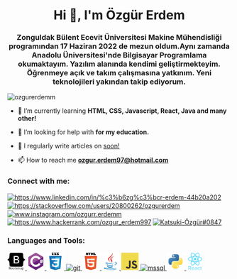 <h1 align="center">Hi 👋, I'm Özgür Erdem</h1>
<h3 align="center">Zonguldak Bülent Ecevit Üniversitesi Makine Mühendisliği programından 17 Haziran 2022 de mezun oldum.Aynı zamanda Anadolu Üniversitesi'nde Bilgisayar Programlama okumaktayım. Yazılım alanında kendimi geliştirmekteyim. Öğrenmeye açık ve takım çalışmasına yatkınım. Yeni teknolojileri yakından takip ediyorum.</h3>

<p align="left"> <img src="https://komarev.com/ghpvc/?username=ozgurerdemm&label=Profile%20views&color=0e75b6&style=flat" alt="ozgurerdemm" /> </p>

- 🌱 I’m currently learning **HTML, CSS, Javascript, React, Java and many other!**

- 🤝 I’m looking for help with **for my education.**

- 📝 I regularly write articles on [soon!](soon!)

- 📫 How to reach me **ozgur.erdem97@hotmail.com**


<h3 align="left">Connect with me:</h3>
<p align="left">
<a href="https://linkedin.com/in/https://www.linkedin.com/in/%c3%b6zg%c3%bcr-erdem-44b20a202" target="blank"><img align="center" src="https://raw.githubusercontent.com/rahuldkjain/github-profile-readme-generator/master/src/images/icons/Social/linked-in-alt.svg" alt="https://www.linkedin.com/in/%c3%b6zg%c3%bcr-erdem-44b20a202" height="30" width="40" /></a>
<a href="https://stackoverflow.com/users/https://stackoverflow.com/users/20800262/ozgurerdem" target="blank"><img align="center" src="https://raw.githubusercontent.com/rahuldkjain/github-profile-readme-generator/master/src/images/icons/Social/stack-overflow.svg" alt="https://stackoverflow.com/users/20800262/ozgurerdem" height="30" width="40" /></a>
<a href="https://instagram.com/www.instagram.com/ozgurr.erdemm" target="blank"><img align="center" src="https://raw.githubusercontent.com/rahuldkjain/github-profile-readme-generator/master/src/images/icons/Social/instagram.svg" alt="www.instagram.com/ozgurr.erdemm" height="30" width="40" /></a>
<a href="https://www.hackerrank.com/https://www.hackerrank.com/ozgur_erdem997" target="blank"><img align="center" src="https://raw.githubusercontent.com/rahuldkjain/github-profile-readme-generator/master/src/images/icons/Social/hackerrank.svg" alt="https://www.hackerrank.com/ozgur_erdem997" height="30" width="40" /></a>
<a href="https://discord.gg/Katsuki-Özgür#0847" target="blank"><img align="center" src="https://raw.githubusercontent.com/rahuldkjain/github-profile-readme-generator/master/src/images/icons/Social/discord.svg" alt="Katsuki-Özgür#0847" height="30" width="40" /></a>
</p>

<h3 align="left">Languages and Tools:</h3>
<p align="left"> <a href="https://getbootstrap.com" target="_blank" rel="noreferrer"> <img src="https://raw.githubusercontent.com/devicons/devicon/master/icons/bootstrap/bootstrap-plain-wordmark.svg" alt="bootstrap" width="40" height="40"/> </a> <a href="https://www.w3schools.com/cs/" target="_blank" rel="noreferrer"> <img src="https://raw.githubusercontent.com/devicons/devicon/master/icons/csharp/csharp-original.svg" alt="csharp" width="40" height="40"/> </a> <a href="https://www.w3schools.com/css/" target="_blank" rel="noreferrer"> <img src="https://raw.githubusercontent.com/devicons/devicon/master/icons/css3/css3-original-wordmark.svg" alt="css3" width="40" height="40"/> </a> <a href="https://git-scm.com/" target="_blank" rel="noreferrer"> <img src="https://www.vectorlogo.zone/logos/git-scm/git-scm-icon.svg" alt="git" width="40" height="40"/> </a> <a href="https://www.w3.org/html/" target="_blank" rel="noreferrer"> <img src="https://raw.githubusercontent.com/devicons/devicon/master/icons/html5/html5-original-wordmark.svg" alt="html5" width="40" height="40"/> </a> <a href="https://www.java.com" target="_blank" rel="noreferrer"> <img src="https://raw.githubusercontent.com/devicons/devicon/master/icons/java/java-original.svg" alt="java" width="40" height="40"/> </a> <a href="https://developer.mozilla.org/en-US/docs/Web/JavaScript" target="_blank" rel="noreferrer"> <img src="https://raw.githubusercontent.com/devicons/devicon/master/icons/javascript/javascript-original.svg" alt="javascript" width="40" height="40"/> </a> <a href="https://www.microsoft.com/en-us/sql-server" target="_blank" rel="noreferrer"> <img src="https://www.svgrepo.com/show/303229/microsoft-sql-server-logo.svg" alt="mssql" width="40" height="40"/> </a> <a href="https://www.python.org" target="_blank" rel="noreferrer"> <img src="https://raw.githubusercontent.com/devicons/devicon/master/icons/python/python-original.svg" alt="python" width="40" height="40"/> </a> <a href="https://reactjs.org/" target="_blank" rel="noreferrer"> <img src="https://raw.githubusercontent.com/devicons/devicon/master/icons/react/react-original-wordmark.svg" alt="react" width="40" height="40"/> </a> </p>

